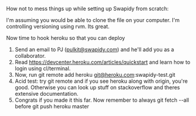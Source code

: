 How not to mess things up while setting up Swapidy from scratch:

I'm assuming you would be able to clone the file on your computer.
I'm controlling versioning using rvm. Its great.

Now time to hook heroku so that you can deploy

1) Send an email to PJ (pulkit@swapidy.com) and he'll add you as a collaborator.
2) Read https://devcenter.heroku.com/articles/quickstart and learn how to login using cl/terminal.
3) Now, run git remote add heroku git@heroku.com:swapidy-test.git
4) Acid test: try git remote and if you see heroku along with origin, you're good. Otherwise you can look up stuff on stackoverflow and theres extensive documentation.
5) Congrats if you made it this far. Now remember to always git fetch --all before git push heroku master
